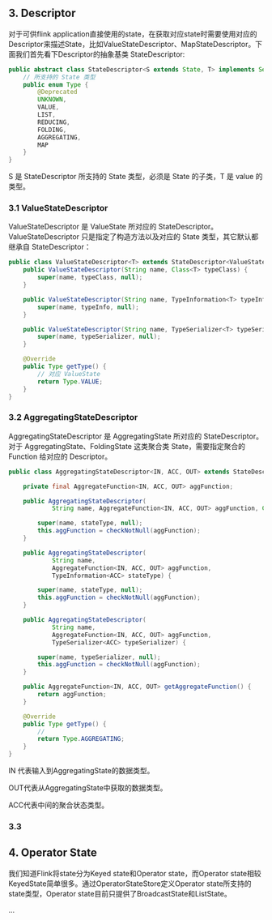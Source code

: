 


## 3. Descriptor

对于可供flink application直接使用的state，在获取对应state时需要使用对应的Descriptor来描述State，比如ValueStateDescriptor、MapStateDescriptor。下面我们首先看下Descriptor的抽象基类 StateDescriptor:
```java
public abstract class StateDescriptor<S extends State, T> implements Serializable {
    // 所支持的 State 类型
    public enum Type {
        @Deprecated
        UNKNOWN,
        VALUE,
        LIST,
        REDUCING,
        FOLDING,
        AGGREGATING,
        MAP
    }
}
```
S 是 StateDescriptor 所支持的 State 类型，必须是 State 的子类，T 是 value 的类型。

### 3.1 ValueStateDescriptor

ValueStateDescriptor 是 ValueState 所对应的 StateDescriptor。ValueStateDescriptor 只是指定了构造方法以及对应的 State 类型，其它默认都继承自 StateDescriptor：

```java
public class ValueStateDescriptor<T> extends StateDescriptor<ValueState<T>, T> {
    public ValueStateDescriptor(String name, Class<T> typeClass) {
        super(name, typeClass, null);
    }

    public ValueStateDescriptor(String name, TypeInformation<T> typeInfo) {
        super(name, typeInfo, null);
    }

    public ValueStateDescriptor(String name, TypeSerializer<T> typeSerializer) {
        super(name, typeSerializer, null);
    }

    @Override
    public Type getType() {
        // 对应 ValueState
        return Type.VALUE;
    }
}
```

### 3.2 AggregatingStateDescriptor

AggregatingStateDescriptor 是 AggregatingState 所对应的 StateDescriptor。对于 AggregatingState、FoldingState 这类聚合类 State，需要指定聚合的 Function 给对应的 Descriptor。
```java
public class AggregatingStateDescriptor<IN, ACC, OUT> extends StateDescriptor<AggregatingState<IN, OUT>, ACC> {

    private final AggregateFunction<IN, ACC, OUT> aggFunction;

    public AggregatingStateDescriptor(
            String name, AggregateFunction<IN, ACC, OUT> aggFunction, Class<ACC> stateType) {

        super(name, stateType, null);
        this.aggFunction = checkNotNull(aggFunction);
    }

    public AggregatingStateDescriptor(
            String name,
            AggregateFunction<IN, ACC, OUT> aggFunction,
            TypeInformation<ACC> stateType) {

        super(name, stateType, null);
        this.aggFunction = checkNotNull(aggFunction);
    }

    public AggregatingStateDescriptor(
            String name,
            AggregateFunction<IN, ACC, OUT> aggFunction,
            TypeSerializer<ACC> typeSerializer) {

        super(name, typeSerializer, null);
        this.aggFunction = checkNotNull(aggFunction);
    }

    public AggregateFunction<IN, ACC, OUT> getAggregateFunction() {
        return aggFunction;
    }

    @Override
    public Type getType() {
        //
        return Type.AGGREGATING;
    }
}
```
IN 代表输入到AggregatingState的数据类型。

OUT代表从AggregatingState中获取的数据类型。

ACC代表中间的聚合状态类型。

### 3.3

## 4. Operator State

我们知道Flink将state分为Keyed state和Operator state，而Operator state相较KeyedState简单很多。通过OperatorStateStore定义Operator state所支持的state类型，Operator state目前只提供了BroadcastState和ListState。

...
